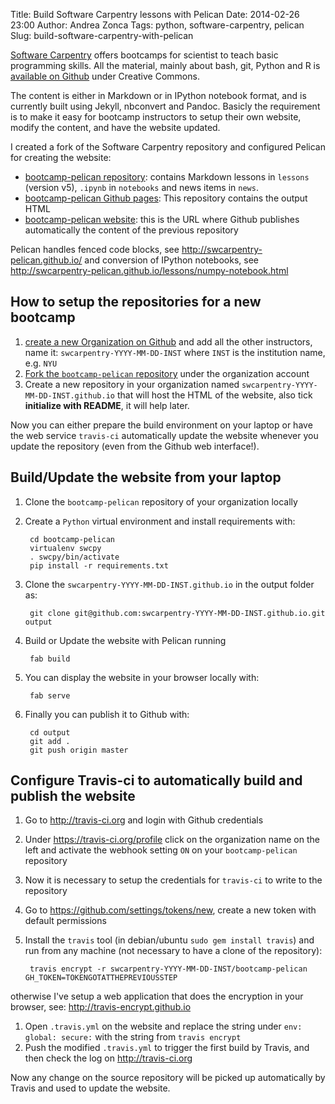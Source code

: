 Title: Build Software Carpentry lessons with Pelican
Date: 2014-02-26 23:00
Author: Andrea Zonca
Tags: python, software-carpentry, pelican
Slug: build-software-carpentry-with-pelican

[Software Carpentry](http://www.software-carpentry.org) offers bootcamps for scientist to teach basic programming skills.
All the material, mainly about bash, git, Python and R is [available on Github](http://github.com/swcarpentry/bc) under Creative Commons.

The content is either in Markdown or in IPython notebook format, and is currently built using Jekyll, nbconvert and Pandoc.
Basicly the requirement is to make it easy for bootcamp instructors to setup their own website, modify the content, and have the website updated.

I created a fork of the Software Carpentry repository and configured Pelican for creating the website:

* [bootcamp-pelican repository](https://github.com/swcarpentry-pelican/bootcamp-pelican): contains Markdown lessons in `lessons` (version v5), `.ipynb` in `notebooks` and news items in `news`.
* [bootcamp-pelican Github pages](https://github.com/swcarpentry-pelican/swcarpentry-pelican.github.io): This repository contains the output HTML
* [bootcamp-pelican website](http://swcarpentry-pelican.github.io/): this is the URL where Github publishes automatically the content of the previous repository

Pelican handles fenced code blocks, see <http://swcarpentry-pelican.github.io/> and conversion of IPython notebooks, see <http://swcarpentry-pelican.github.io/lessons/numpy-notebook.html>

## How to setup the repositories for a new bootcamp

1. [create a new Organization on Github](https://github.com/organizations/new) and add all the other instructors, name it: `swcarpentry-YYYY-MM-DD-INST` where `INST` is the institution name, e.g. `NYU`
1. [Fork the `bootcamp-pelican` repository](https://github.com/swcarpentry-pelican/bootcamp-pelican/fork) under the organization account
1. Create a new repository in your organization named `swcarpentry-YYYY-MM-DD-INST.github.io` that will host the HTML of the website, also tick **initialize with README**, it will help later.

Now you can either prepare the build environment on your laptop or have the web service `travis-ci` automatically update the website whenever you update the repository (even from the Github web interface!).

## Build/Update the website from your laptop

1. Clone the `bootcamp-pelican` repository of your organization locally
1. Create a `Python` virtual environment and install requirements with:

        cd bootcamp-pelican
        virtualenv swcpy
        . swcpy/bin/activate
        pip install -r requirements.txt
        
1. Clone the `swcarpentry-YYYY-MM-DD-INST.github.io` in the output folder as:

        git clone git@github.com:swcarpentry-YYYY-MM-DD-INST.github.io.git output

1. Build or Update the website with Pelican running

        fab build
        
1. You can display the website in your browser locally with:

        fab serve

1. Finally you can publish it to Github with:

        cd output
        git add .
        git push origin master
        
## Configure Travis-ci to automatically build and publish the website

1. Go to <http://travis-ci.org> and login with Github credentials
1. Under <https://travis-ci.org/profile> click on the organization name on the left and activate the webhook setting `ON` on your `bootcamp-pelican` repository
1. Now it is necessary to setup the credentials for `travis-ci` to write to the repository
1. Go to https://github.com/settings/tokens/new, create a new token with default permissions
1. Install the `travis` tool (in debian/ubuntu `sudo gem install travis`) and run from any machine (not necessary to have a clone of the repository):

        travis encrypt -r swcarpentry-YYYY-MM-DD-INST/bootcamp-pelican GH_TOKEN=TOKENGOTATTHEPREVIOUSSTEP
   
otherwise I've setup a web application that does the encryption in your browser, see: <http://travis-encrypt.github.io>
1. Open `.travis.yml` on the website and replace the string under `env: global: secure:` with the string from `travis encrypt`
1. Push the modified `.travis.yml` to trigger the first build by Travis, and then check the log on <http://travis-ci.org>

Now any change on the source repository will be picked up automatically by Travis and used to update the website.
